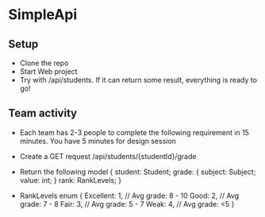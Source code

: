 # SimpleApi

## Setup
- Clone the repo
- Start Web project
- Try with /api/students. If it can return some result, everything is ready to go!

## Team activity
- Each team has 2-3 people to complete the following requirement in 15 minutes. You have 5 minutes for design session
- Create a GET request /api/students/{studentId}/grade
- Return the following model
{
  student: Student;
  grade: {
    subject: Subject;
    value: int;
  }
  rank: RankLevels;
}

- RankLevels enum
{
  Excellent: 1, // Avg grade: 8 - 10
  Good: 2, // Avg grade: 7 - 8
  Fair: 3, // Avg grade: 5 - 7
  Weak: 4, // Avg grade: <5
}
